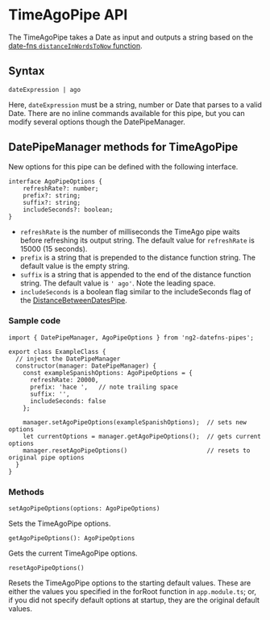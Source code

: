 # TimeAgoPipe API

The TimeAgoPipe takes a Date as input and outputs a string based on the [date-fns ```distanceInWordsToNow``` function](https://date-fns.org/v1.29.0/docs/distanceInWordsToNow).

## Syntax

```dateExpression | ago```

Here, ```dateExpression``` must be a string, number or Date that parses to a valid Date. There are no inline commands available for this pipe, but you can modify several options though the DatePipeManager.

## DatePipeManager methods for TimeAgoPipe

New options for this pipe can be defined with the following interface.
```
interface AgoPipeOptions {
    refreshRate?: number;
    prefix?: string;
    suffix?: string;
    includeSeconds?: boolean;
}
```
* ```refreshRate``` is the number of milliseconds the TimeAgo pipe waits before refreshing its output string.  The default value for ```refreshRate``` is 15000 (15 seconds).
* ```prefix``` is a string that is prepended to the distance function string. The default value is the empty string.
* ```suffix``` is a string that is appended to the end of the distance function string. The default value is ```' ago'```. Note the leading space.
* ```includeSeconds``` is a boolean flag similar to the includeSeconds flag of the [DistanceBetweenDatesPipe](doc/api/distance-between-dates-pipe.md).

### Sample code

```
import { DatePipeManager, AgoPipeOptions } from 'ng2-datefns-pipes';

export class ExampleClass {
  // inject the DatePipeManager
  constructor(manager: DatePipeManager) {
    const exampleSpanishOptions: AgoPipeOptions = {
      refreshRate: 20000,
      prefix: 'hace ',   // note trailing space
      suffix: '',
      includeSeconds: false
    };
  
    manager.setAgoPipeOptions(exampleSpanishOptions);  // sets new options
    let currentOptions = manager.getAgoPipeOptions();  // gets current options
    manager.resetAgoPipeOptions()                      // resets to original pipe options
  }
}
```

### Methods

```setAgoPipeOptions(options: AgoPipeOptions)```

Sets the TimeAgoPipe options.

```getAgoPipeOptions(): AgoPipeOptions```

Gets the current TimeAgoPipe options.

```resetAgoPipeOptions()```

Resets the TimeAgoPipe options to the starting default values. These are either the values you specified in the forRoot function in ```app.module.ts```; or, if you did not specify default options at startup, they are the original default values.
